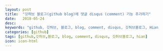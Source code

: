 ```yaml
---
layout: post
title:  "깃허브 블로그(github blog)에 댓글 disqus (comment) 기능 추가하기"
date:   2018-05-24
desc: 
keywords: "github, 깃허브, 블로그, blog, comment, disqus, 깃허브블로그, Hian"
categories: [github]
tags: [github,깃허브,블로그, blog, comment, disqus, 깃허브블로그, hian]
icon: icon-html
---
```


